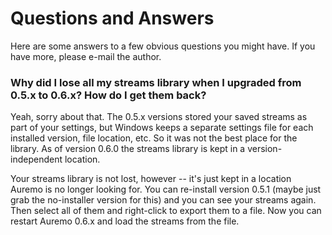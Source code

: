 # Questions and Answers #

Here are some answers to a few obvious questions you might have. If you have more, please e-mail the author.

### Why did I lose all my streams library when I upgraded from 0.5.x to 0.6.x? How do I get them back? ###

Yeah, sorry about that. The 0.5.x versions stored your saved streams as part of your settings, but Windows keeps a separate settings file for each installed version, file location, etc. So it was not the best place for the library. As of version 0.6.0 the streams library is kept in a version-independent location.

Your streams library is not lost, however -- it's just kept in a location Auremo is no longer looking for. You can re-install version 0.5.1 (maybe just grab the no-installer version for this) and you can see your streams again. Then select all of them and right-click to export them to a file. Now you can restart Auremo 0.6.x and load the streams from the file.
